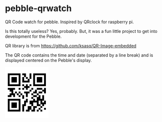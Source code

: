 pebble-qrwatch
==============

QR Code watch for pebble.  Inspired by QRclock for raspberry pi.

Is this totally useless?  Yes, probably.  But, it was a fun little project
to get into development for the Pebble.

QR library is from https://github.com/ksasq/QR-Image-embedded

The QR code contains the time and date (separated by a line break) and is
displayed centered on the Pebble's display.

![Screenshot](/pebble-screenshot_2013-12-28_17-34-34.png "Screenshot")
